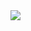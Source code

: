 <img align="left" src="https://github-readme-stats.vercel.app/api?username=devmax92&show_icons=true&hide_border=true&theme=highcontrast" />
